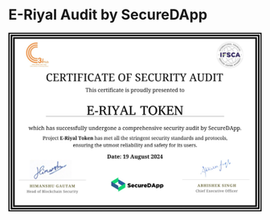 # E-Riyal Audit by SecureDApp
![alt text](https://github.com/securedapp-github/E-Riyal_Audit_By_Securedapp/blob/1fca7778a91e09312db19f0ba764667a60ae8836/E-Riyal_certificate.jpeg)
